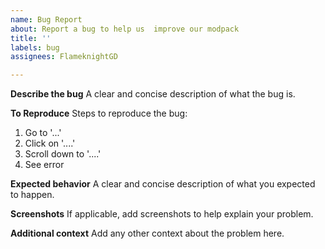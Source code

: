 ```yaml
---
name: Bug Report
about: Report a bug to help us  improve our modpack
title: ''
labels: bug
assignees: FlameknightGD

---
```


**Describe the bug**
A clear and concise description of what the bug is.

**To Reproduce**
Steps to reproduce the bug:

1. Go to '...'
2. Click on '....'
3. Scroll down to '....'
4. See error

**Expected behavior**
A clear and concise description of what you expected to happen.

**Screenshots**
If applicable, add screenshots to help explain your problem.

**Additional context**
Add any other context about the problem here.
